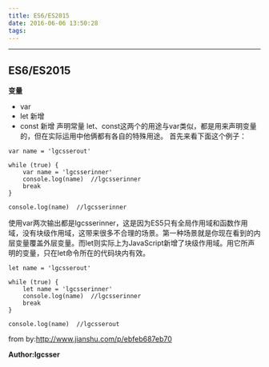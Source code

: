 ```yaml
---
title: ES6/ES2015
date: 2016-06-06 13:50:28
tags:
---
```

***
## ES6/ES2015
**变量**
* var
* let 新增
* const 新增 声明常量
let、const这两个的用途与var类似，都是用来声明变量的，但在实际运用中他俩都有各自的特殊用途。
首先来看下面这个例子：

```
var name = 'lgcsserout'

while (true) {
    var name = 'lgcsserinner'
    console.log(name)  //lgcsserinner
    break
}

console.log(name)  //lgcsserinner
```
使用var两次输出都是lgcsserinner，这是因为ES5只有全局作用域和函数作用域，没有块级作用域，这带来很多不合理的场景。第一种场景就是你现在看到的内层变量覆盖外层变量。而let则实际上为JavaScript新增了块级作用域。用它所声明的变量，只在let命令所在的代码块内有效。
```
let name = 'lgcsserout'

while (true) {
    let name = 'lgcsserinner'
    console.log(name)  //lgcsserinner
    break
}

console.log(name)  //lgcsserout
```
from by:http://www.jianshu.com/p/ebfeb687eb70

**Author:lgcsser**